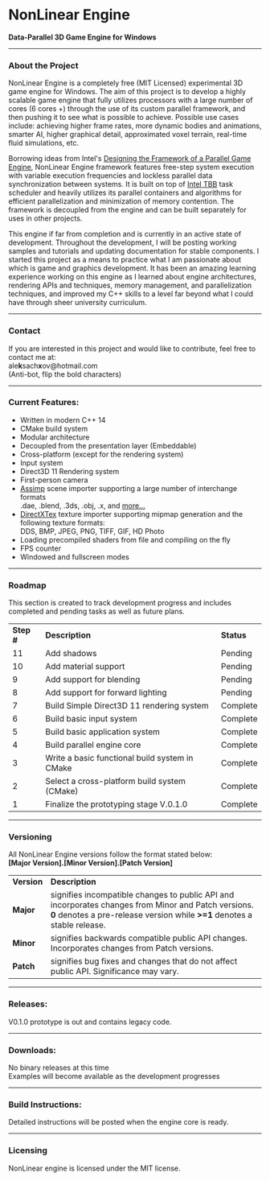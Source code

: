 NonLinear Engine
=============

<!--=====================================================================================-->
<p>
<b>Data-Parallel 3D Game Engine for Windows</b>
</p>

<hr width="100%">

<h3>About the Project</h3>
<p>
NonLinear Engine is a completely free (MIT Licensed) experimental 3D game engine for Windows. The aim of this project is to develop a highly scalable game engine that fully utilizes processors with a large number of cores (6 cores +) through the use of its custom parallel framework, and then pushing it to see what is possible to achieve. Possible use cases include: achieving higher frame rates, more dynamic bodies and animations, smarter AI, higher graphical detail, approximated voxel terrain, real-time fluid simulations,  etc.
</p>

<p>
Borrowing ideas from Intel's <a href="https://software.intel.com/en-us/articles/designing-the-framework-of-a-parallel-game-engine">Designing the Framework of a Parallel Game Engine</a>, NonLinear Engine framework features free-step system execution with variable execution frequencies and lockless parallel data synchronization between systems. It is built on top of <a href="https://www.threadingbuildingblocks.org/">Intel TBB</a> task scheduler and heavily utilizes its parallel containers and algorithms for efficient parallelization and minimization of memory contention. The framework is decoupled from the engine and can be built separately for uses in other projects.
</p>

<p>
This engine if far from completion and is currently in an active state of development. Throughout the development, I will be posting working samples and tutorials and updating documentation for stable components. I started this project as a means to practice what I am passionate about which is game and graphics development. It has been an amazing learning experience working on this engine as I learned about engine architectures, rendering APIs and techniques, memory management, and parallelization techniques, and improved my C++ skills to a level far beyond what I could have through sheer university curriculum. 
</p>
<hr width="100%">

<!--=====================================================================================-->
<h3>Contact</h3>
<p>
If you are interested in this project and would like to contribute, feel free to contact me at: <br/>
ale<b>k</b>sach<b>x</b>ov@hotmail.com <br/>
(Anti-bot, flip the bold characters)
</p>
<hr width="100%">

<!--=====================================================================================-->
<p>
<h3>Current Features:</h3>
<ul>
  <li>
    Written in modern C++ 14
  </li>
  <li>
    CMake build system
  </li>
  <li>
    Modular architecture
  </li>
  <li>
    Decoupled from the presentation layer (Embeddable)
  </li>
  <li>
    Cross-platform (except for the rendering system)
  </li>
  <li>
    Input system
  </li>
  <li>
    Direct3D 11 Rendering system
  </li>
  <li>
    First-person camera
  </li>
  <li>
    <a href="http://assimp.sourceforge.net/index.html">Assimp</a> scene importer supporting a large number of interchange        formats </br>
    .dae, .blend, .3ds, .obj, .x, and <a href="http://assimp.sourceforge.net/main_features_formats.html">more…</a>
  </li>
  <li>
    <a href="https://directxtex.codeplex.com/">DirectXTex</a> texture importer supporting mipmap generation and the following     texture formats: </br>
	  DDS, BMP, JPEG, PNG, TIFF, GIF, HD Photo
  </li>
  <li>
    Loading precompiled shaders from file and compiling on the fly
  </li>
  <li>
    FPS counter
  </li>
  <li>
    Windowed and fullscreen modes
  </li>
</ul>
</p>
<hr width="100%">

<!--=====================================================================================-->
<h3>Roadmap</h3>
This section is created to track development progress and includes completed and pending tasks as well as future plans.

<table style="width:100%">
  <tr>
    <td><b>Step #</b></td>
    <td><b>Description</b></td>
    <td><b>Status</b></td>
  </tr>
  
  <tr>
    <td>11</td>
    <td>Add shadows</td>
    <td>Pending</td>
  </tr>
  <tr>
    <td>10</td>
    <td>Add material support</td>
    <td>Pending</td>
  </tr>
  <tr>
    <td>9</td>
    <td>Add support for blending</td>
    <td>Pending</td>
  </tr>
  <tr>
    <td>8</td>
    <td>Add support for forward lighting</td>
    <td>Pending</td>
  </tr>
  <tr>
    <td>7</td>
    <td>Build Simple Direct3D 11 rendering system</td>
    <td>Complete</td>
  </tr>
  <tr>
    <td>6</td>
    <td>Build basic input system</td>
    <td>Complete</td>
  </tr>
  <tr>
    <td>5</td>
    <td>Build basic application system</td>
    <td>Complete</td>
  </tr>
  <tr>
    <td>4</td>
    <td>Build parallel engine core</td>
    <td>Complete</td>
  </tr>
  <tr>
    <td>3</td>
    <td>Write a basic functional build system in CMake</td>
    <td>Complete</td>
  </tr>
  <tr>
    <td>2</td>
    <td>Select a cross-platform build system (CMake)</td>
    <td>Complete</td>
  </tr>
  <tr>
    <td>1</td>
    <td>Finalize the prototyping stage V.0.1.0</td>
    <td>Complete</td>
  </tr>
</table>
<hr width="100%">

<!--=====================================================================================-->

<h3>Versioning</h3>
<p>
All NonLinear Engine versions follow the format stated below:<br/>
<b>[Major Version].[Minor Version].[Patch Version]</b><br/>
</p>

<table style="width:100%">
  <tr>
  <td><b>Version</b></td>
  <td><b>Description</b></td>
  </tr>
  <tr>
    <td><b>Major</b></td>
    <td>
      signifies incompatible changes to public API and incorporates changes from Minor and Patch versions. <b>0</b> denotes a       pre-release version while <b>>=1</b> denotes a stable release.
    </td> 
  </tr>
  <tr>
    <td><b>Minor</b></td>
    <td>
     signifies backwards compatible public API changes. Incorporates changes from Patch versions.
    </td> 
  </tr>
    <tr>
    <td><b>Patch</b></td>
    <td>
      signifies bug fixes and changes that do not affect public API. Significance may vary.
    </td> 
  </tr>
</table>
<hr width="100%">

<!--=====================================================================================-->
<h3>Releases:</h3>
<p>
  V0.1.0 prototype is out and contains legacy code.
</p>
<hr width="100%">

<!--=====================================================================================-->
<h3>Downloads:</h3>
<p>
  No binary releases at this time<br/>
  Examples will become available as the development progresses
</p>
<hr width="100%">

<!--=====================================================================================-->
<h3>Build Instructions:</h3>
Detailed instructions will be posted when the engine core is ready.
<hr width="100%">

<!--=====================================================================================-->
<h3>Licensing</h3>
NonLinear engine is licensed under the MIT license.
